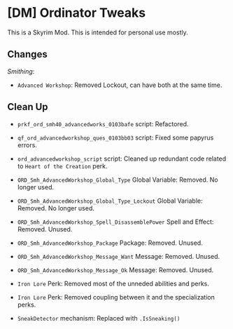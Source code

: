 # [DM] Ordinator Tweaks
This is a Skyrim Mod. This is intended for personal use mostly.

## Changes
*Smithing*:
- `Advanced Workshop`: Removed Lockout, can have both at the same time.

## Clean Up
- `prkf_ord_smh40_advancedworks_0103bafe` script: Refactored.
- `qf_ord_advancedworkshop_ques_0103bb03` script: Fixed some papyrus errors.
- `ord_advancedworkshop_script` script: Cleaned up redundant code related to `Heart of the Creation` perk.
- `ORD_Smh_AdvancedWorkshop_Global_Type` Global Variable: Removed. No longer used.
- `ORD_Smh_AdvancedWorkshop_Global_Type_Lockout` Global Variable: Removed. No longer used.
- `ORD_Smh_AdvancedWorkshop_Spell_DisassemblePower` Spell and Effect: Removed. Unused.
- `ORD_Smh_AdvancedWorkshop_Package` Package: Removed. Unused.
- `ORD_Smh_AdvancedWorkshop_Message_Want` Message: Removed. Unused.
- `ORD_Smh_AdvancedWorkshop_Message_Ok` Message: Removed. Unused.
- `Iron Lore` Perk: Removed most of the unneded abilities and perks.
- `Iron Lore` Perk: Removed coupling between it and the specialization perks.

- `SneakDetector` mechanism: Replaced with `.IsSneaking()`